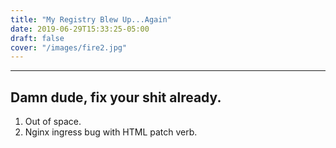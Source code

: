 ```yaml
---
title: "My Registry Blew Up...Again"
date: 2019-06-29T15:33:25-05:00
draft: false
cover: "/images/fire2.jpg"
---
```

---
## Damn dude, fix your shit already.
1. Out of space.
2. Nginx ingress bug with HTML patch verb.


